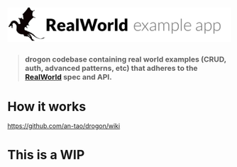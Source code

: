 # ![RealWorld Example App](logo.png)

> ### drogon codebase containing real world examples (CRUD, auth, advanced patterns, etc) that adheres to the [RealWorld](https://github.com/gothinkster/realworld) spec and API.

# How it works

https://github.com/an-tao/drogon/wiki

# This is a WIP

